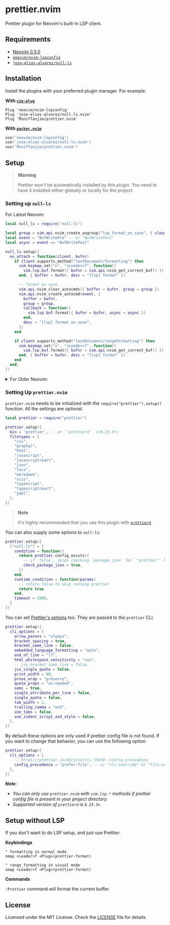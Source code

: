 # prettier.nvim

Prettier plugin for Neovim's built-in LSP client.

## Requirements

- [Neovim 0.5.0](https://github.com/neovim/neovim/releases/tag/v0.5.0)
- [`neovim/nvim-lspconfig`](https://github.com/neovim/nvim-lspconfig)
- [`jose-elias-alvarez/null-ls`](https://github.com/jose-elias-alvarez/null-ls.nvim)

## Installation

Install the plugins with your preferred plugin manager. For example:

**With [`vim-plug`](https://github.com/junegunn/vim-plug)**

```vim
Plug 'neovim/nvim-lspconfig'
Plug 'jose-elias-alvarez/null-ls.nvim'
Plug 'MunifTanjim/prettier.nvim'
```

**With [`packer.nvim`](https://github.com/wbthomason/packer.nvim)**

```lua
use('neovim/nvim-lspconfig')
use('jose-elias-alvarez/null-ls.nvim')
use('MunifTanjim/prettier.nvim')
```

## Setup

> **Warning**
>
> Prettier won't be automatically installed by this plugin.
> You need to have it installed either globally or locally for the project.

### Setting up `null-ls`

For Latest Neovim:

```lua
local null_ls = require("null-ls")

local group = vim.api.nvim_create_augroup("lsp_format_on_save", { clear = false })
local event = "BufWritePre" -- or "BufWritePost"
local async = event == "BufWritePost"

null_ls.setup({
  on_attach = function(client, bufnr)
    if client.supports_method("textDocument/formatting") then
      vim.keymap.set("n", "<Leader>f", function()
        vim.lsp.buf.format({ bufnr = vim.api.nvim_get_current_buf() })
      end, { buffer = bufnr, desc = "[lsp] format" })

      -- format on save
      vim.api.nvim_clear_autocmds({ buffer = bufnr, group = group })
      vim.api.nvim_create_autocmd(event, {
        buffer = bufnr,
        group = group,
        callback = function()
          vim.lsp.buf.format({ bufnr = bufnr, async = async })
        end,
        desc = "[lsp] format on save",
      })
    end

    if client.supports_method("textDocument/rangeFormatting") then
      vim.keymap.set("x", "<Leader>f", function()
        vim.lsp.buf.format({ bufnr = vim.api.nvim_get_current_buf() })
      end, { buffer = bufnr, desc = "[lsp] format" })
    end
  end,
})
```

<details>
<summary>For Older Neovim:</summary>

```lua
local null_ls = require("null-ls")

null_ls.setup({
  on_attach = function(client, bufnr)
    if client.resolved_capabilities.document_formatting then
      vim.cmd("nnoremap <silent><buffer> <Leader>f :lua vim.lsp.buf.formatting()<CR>")

      -- format on save
      vim.cmd("autocmd BufWritePost <buffer> lua vim.lsp.buf.formatting()")
    end

    if client.resolved_capabilities.document_range_formatting then
      vim.cmd("xnoremap <silent><buffer> <Leader>f :lua vim.lsp.buf.range_formatting({})<CR>")
    end
  end,
})
```

</details>

### Setting Up `prettier.nvim`

`prettier.nvim` needs to be initialized with the `require("prettier").setup()` function.
All the settings are optional.

```lua
local prettier = require("prettier")

prettier.setup({
  bin = 'prettier', -- or `'prettierd'` (v0.23.3+)
  filetypes = {
    "css",
    "graphql",
    "html",
    "javascript",
    "javascriptreact",
    "json",
    "less",
    "markdown",
    "scss",
    "typescript",
    "typescriptreact",
    "yaml",
  },
})
```

> **Note**
>
> It's highly recommended that you use this plugin with [`prettierd`](https://github.com/fsouza/prettierd).

You can also supply some options to `null-ls`:

```lua
prettier.setup({
  ["null-ls"] = {
    condition = function()
      return prettier.config_exists({
        -- if `false`, skips checking `package.json` for `"prettier"` key
        check_package_json = true,
      })
    end,
    runtime_condition = function(params)
      -- return false to skip running prettier
      return true
    end,
    timeout = 5000,
  }
})
```

You can set [Prettier's options](https://prettier.io/docs/en/options.html) too.
They are passed to the `prettier` CLI.

```lua
prettier.setup({
  cli_options = {
    arrow_parens = "always",
    bracket_spacing = true,
    bracket_same_line = false,
    embedded_language_formatting = "auto",
    end_of_line = "lf",
    html_whitespace_sensitivity = "css",
    -- jsx_bracket_same_line = false,
    jsx_single_quote = false,
    print_width = 80,
    prose_wrap = "preserve",
    quote_props = "as-needed",
    semi = true,
    single_attribute_per_line = false,
    single_quote = false,
    tab_width = 2,
    trailing_comma = "es5",
    use_tabs = false,
    vue_indent_script_and_style = false,
  },
})
```

By default these options are only used if prettier config file is not found.
If you want to change that behavior, you can use the following option:

```lua
prettier.setup({
  cli_options = {
    -- https://prettier.io/docs/en/cli.html#--config-precedence
    config_precedence = "prefer-file", -- or "cli-override" or "file-override"
  },
})
```

_**Note**:_

- _You can only use `prettier.nvim` with `vim.lsp.*` methods if prettier config file is present in your project directory._
- _Supported version of `prettierd` is `0.23.3+`._

## Setup without LSP

If you don't want to do LSP setup, and just use Prettier:

**Keybindings**

```vim
" formatting in normal mode
nmap <Leader>f <Plug>(prettier-format)

" range_formatting in visual mode
xmap <Leader>f <Plug>(prettier-format)
```

**Commands**

`:Prettier` command will format the current buffer.

## License

Licensed under the MIT License. Check the [LICENSE](./LICENSE) file for details.

